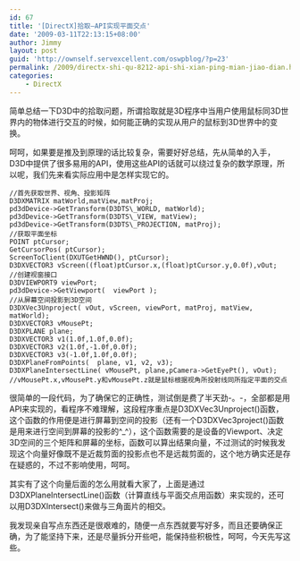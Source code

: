 ```yaml
---
id: 67
title: '[DirectX]拾取—API实现平面交点'
date: '2009-03-11T22:13:15+08:00'
author: Jimmy
layout: post
guid: 'http://ownself.servexcellent.com/oswpblog/?p=23'
permalink: /2009/directx-shi-qu-8212-api-shi-xian-ping-mian-jiao-dian.html
categories:
    - DirectX
---
```


简单总结一下D3D中的拾取问题，所谓拾取就是3D程序中当用户使用鼠标同3D世界内的物体进行交互的时候，如何能正确的实现从用户的鼠标到3D世界中的变换。

呵呵，如果要是推及到原理的话比较复杂，需要好好总结，先从简单的入手，D3D中提供了很多易用的API，使用这些API的话就可以绕过复杂的数学原理，所以呢，我们先来看实际应用中是怎样实现它的。

```
//首先获取世界、视角、投影矩阵
D3DXMATRIX matWorld,matView,matProj;
pd3dDevice->GetTransform(D3DTS\_WORLD, matWorld);
pd3dDevice->GetTransform(D3DTS\_VIEW, matView);
pd3dDevice->GetTransform(D3DTS\_PROJECTION, matProj);
//获取平面坐标
POINT ptCursor;
GetCursorPos( ptCursor);
ScreenToClient(DXUTGetHWND(), ptCursor);
D3DXVECTOR3 vScreen((float)ptCursor.x,(float)ptCursor.y,0.0f),vOut;
//创建视窗接口
D3DVIEWPORT9 viewPort;
pd3dDevice->GetViewport(  viewPort );
//从屏幕空间投影到3D空间
D3DXVec3Unproject( vOut, vScreen, viewPort, matProj, matView, matWorld);
D3DXVECTOR3 vMousePt;
D3DXPLANE plane;
D3DXVECTOR3 v1(1.0f,1.0f,0.0f);
D3DXVECTOR3 v2(1.0f,-1.0f,0.0f);
D3DXVECTOR3 v3(-1.0f,1.0f,0.0f);
D3DXPlaneFromPoints(  plane, v1, v2, v3);
D3DXPlaneIntersectLine( vMousePt, plane,pCamera->GetEyePt(), vOut);
//vMousePt.x,vMousePt.y和vMousePt.z就是鼠标根据视角所投射线同所指定平面的交点
```

很简单的一段代码，为了确保它的正确性，测试倒是费了半天劲-。-，全部都是用API来实现的，看程序不难理解，这段程序重点是D3DXVec3Unproject()函数，这个函数的作用便是进行屏幕到空间的投影（还有一个D3DXVec3project()函数是用来进行空间到屏幕的投影的^\_^），这个函数需要的是设备的Viewport、决定3D空间的三个矩阵和屏幕的坐标，函数可以算出结果向量，不过测试的时候我发现这个向量好像既不是近裁剪面的投影点也不是远裁剪面的，这个地方确实还是存在疑惑的，不过不影响使用，呵呵。

其实有了这个向量后面的怎么用就看大家了，上面是通过D3DXPlaneIntersectLine()函数（计算直线与平面交点用函数）来实现的，还可以用D3DXIntersect()来做与三角面片的相交。

我发现亲自写点东西还是很艰难的，随便一点东西就要写好多，而且还要确保正确，为了能坚持下来，还是尽量拆分开些吧，能保持些积极性，呵呵，今天先写这些。